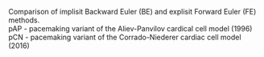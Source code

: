 
Comparison of implisit Backward Euler (BE) and explisit Forward Euler (FE) methods.<br>
pAP - pacemaking variant of the Aliev-Panvilov cardical cell model (1996)<br>
pCN - pacemaking variant of the Corrado-Niederer cardiac cell model (2016)<br>
